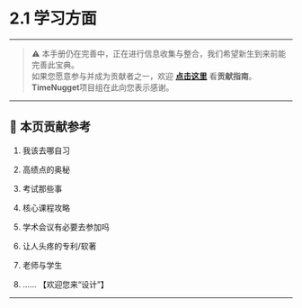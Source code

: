 # 2.1 学习方面

---

> ⚠️ 本手册仍在完善中，正在进行信息收集与整合，我们希望新生到来前能完善此宝典。  
> 如果您愿意参与并成为贡献者之一，欢迎 **[点击这里](/CONTRIBUTING.md)** 看**贡献指南**。  
> **TimeNugget**项目组在此向您表示感谢。  

---

## 📌 本页贡献参考

1. 我该去哪自习

2. 高绩点的奥秘

3. 考试那些事

4. 核心课程攻略

5. 学术会议有必要去参加吗

6. 让人头疼的专利/软著

7. 老师与学生

8. ……  【欢迎您来“设计”】

---
